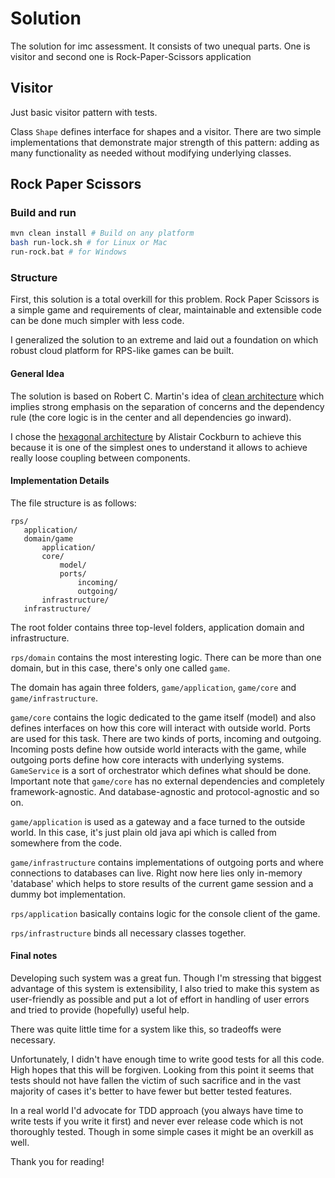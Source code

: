 # Solution

The solution for imc assessment.
It consists of two unequal parts.
One is visitor and second one is Rock-Paper-Scissors application

## Visitor
Just basic visitor pattern with tests.

Class `Shape` defines interface for shapes and a visitor.
There are two simple implementations that demonstrate major strength of this pattern:
adding as many functionality as needed without modifying underlying classes.

## Rock Paper Scissors
### Build and run

```bash
mvn clean install # Build on any platform
bash run-lock.sh # for Linux or Mac
run-rock.bat # for Windows
```

### Structure
First, this solution is a total overkill for this problem.
Rock Paper Scissors is a simple game and requirements of clear, 
maintainable and extensible code can be done much simpler with less code.

I generalized the solution to an extreme and laid out a foundation
on which robust cloud platform for RPS-like games can be built.

#### General Idea
The solution is based on Robert C. Martin's idea of 
[clean architecture](https://blog.cleancoder.com/uncle-bob/2012/08/13/the-clean-architecture.html) 
which implies strong emphasis on the separation of concerns and the dependency rule
(the core logic is in the center and all dependencies go inward).

I chose the [hexagonal architecture](https://en.wikipedia.org/wiki/Hexagonal_architecture_(software)) 
by Alistair Cockburn to achieve this because 
it is one of the simplest ones to understand it allows to achieve really loose 
coupling between components.

#### Implementation Details
The file structure is as follows:
```
rps/
   application/
   domain/game
       application/
       core/
           model/
           ports/
               incoming/
               outgoing/
       infrastructure/
   infrastructure/
```
The root folder contains three top-level folders, 
application domain and infrastructure.

`rps/domain` contains the most interesting logic.
There can be more than one domain, but in this case, there's only one called
`game`.

The domain has again three folders, `game/application`, `game/core` and 
`game/infrastructure`.

`game/core` contains the logic dedicated to the game itself (model) and also
defines interfaces on how this core will interact with outside world.
Ports are used for this task.
There are two kinds of ports, incoming and outgoing.
Incoming posts define how outside world interacts with the game, 
while outgoing ports define how core interacts with underlying systems.
`GameService` is a sort of orchestrator which defines what should be done.
Important note that `game/core` has no external dependencies and completely
framework-agnostic. And database-agnostic and protocol-agnostic and so on.

`game/application` is used as a gateway and a face turned to the outside world.
In this case, it's just plain old java api which is called from somewhere from the code.

`game/infrastructure` contains implementations of outgoing ports and where
connections to databases can live.
Right now here lies only in-memory 'database' which helps to store results of
the current game session and a dummy bot implementation.

`rps/application` basically contains logic for the console client of the game.

`rps/infrastructure` binds all necessary classes together.

#### Final notes
Developing such system was a great fun.
Though I'm stressing that biggest advantage of this system is extensibility,
I also tried to make this system as user-friendly as possible and put a lot of
effort in handling of user errors and tried to provide (hopefully) useful help.

There was quite little time for a system like this, so tradeoffs were necessary.

Unfortunately, I didn't have enough time to write good tests for all this code.
High hopes that this will be forgiven.
Looking from this point it seems that tests should not have fallen the victim of
such sacrifice and in the vast majority of cases it's better to have fewer but 
better tested features.

In a real world I'd advocate for TDD approach 
(you always have time to write tests if you write it first) and never ever
release code which is not thoroughly tested.
Though in some simple cases it might be an overkill as well.

Thank you for reading!
